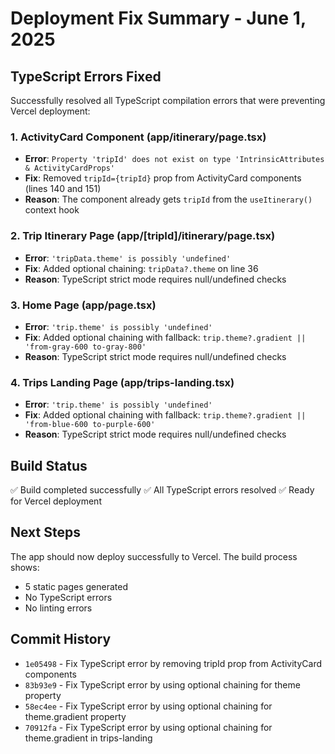 # Deployment Fix Summary - June 1, 2025

## TypeScript Errors Fixed

Successfully resolved all TypeScript compilation errors that were preventing Vercel deployment:

### 1. ActivityCard Component (app/itinerary/page.tsx)
- **Error**: `Property 'tripId' does not exist on type 'IntrinsicAttributes & ActivityCardProps'`
- **Fix**: Removed `tripId={tripId}` prop from ActivityCard components (lines 140 and 151)
- **Reason**: The component already gets `tripId` from the `useItinerary()` context hook

### 2. Trip Itinerary Page (app/[tripId]/itinerary/page.tsx)
- **Error**: `'tripData.theme' is possibly 'undefined'`
- **Fix**: Added optional chaining: `tripData?.theme` on line 36
- **Reason**: TypeScript strict mode requires null/undefined checks

### 3. Home Page (app/page.tsx)
- **Error**: `'trip.theme' is possibly 'undefined'`
- **Fix**: Added optional chaining with fallback: `trip.theme?.gradient || 'from-gray-600 to-gray-800'`
- **Reason**: TypeScript strict mode requires null/undefined checks

### 4. Trips Landing Page (app/trips-landing.tsx)
- **Error**: `'trip.theme' is possibly 'undefined'`
- **Fix**: Added optional chaining with fallback: `trip.theme?.gradient || 'from-blue-600 to-purple-600'`
- **Reason**: TypeScript strict mode requires null/undefined checks

## Build Status
✅ Build completed successfully
✅ All TypeScript errors resolved
✅ Ready for Vercel deployment

## Next Steps
The app should now deploy successfully to Vercel. The build process shows:
- 5 static pages generated
- No TypeScript errors
- No linting errors

## Commit History
- `1e05498` - Fix TypeScript error by removing tripId prop from ActivityCard components
- `83b93e9` - Fix TypeScript error by using optional chaining for theme property
- `58ec4ee` - Fix TypeScript error by using optional chaining for theme.gradient property
- `70912fa` - Fix TypeScript error by using optional chaining for theme.gradient in trips-landing
